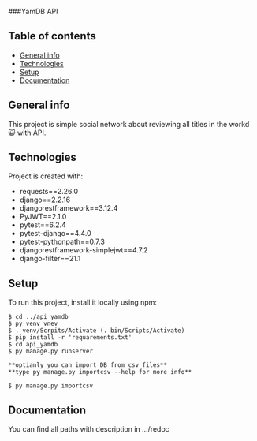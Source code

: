 ###YamDB API
## Table of contents
* [General info](#general-info)
* [Technologies](#technologies)
* [Setup](#setup)
* [Documentation](#Documentation)
## General info
This project is simple social network about reviewing all titles in the workd :smiley_cat: with API.
	
## Technologies
Project is created with:
 * requests==2.26.0
 * django==2.2.16
 * djangorestframework==3.12.4
 * PyJWT==2.1.0
 * pytest==6.2.4
 * pytest-django==4.4.0
 * pytest-pythonpath==0.7.3
 * djangorestframework-simplejwt==4.7.2
 * django-filter==21.1

	
## Setup
To run this project, install it locally using npm:

```
$ cd ../api_yamdb
$ py venv vnev
$ . venv/Scrpits/Activate (. bin/Scripts/Activate)
$ pip install -r 'requarements.txt'
$ cd api_yamdb
$ py manage.py runserver

**optianly you can import DB from csv files**
**type py manage.py importcsv --help for more info**

$ py manage.py importcsv
```

## Documentation
You can find all paths with description in .../redoc
